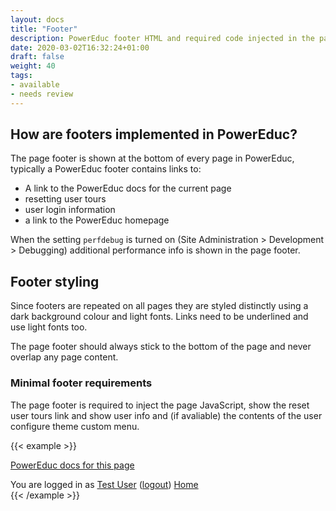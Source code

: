 ```yaml
---
layout: docs
title: "Footer"
description: PowerEduc footer HTML and required code injected in the page footer
date: 2020-03-02T16:32:24+01:00
draft: false
weight: 40
tags:
- available
- needs review
---
```


## How are footers implemented in PowerEduc?

The page footer is shown at the bottom of every page in PowerEduc, typically a PowerEduc footer contains links to:

* A link to the PowerEduc docs for the current page
* resetting user tours
* user login information
* a link to the PowerEduc homepage

When the setting ```perfdebug``` is turned on (Site Administration > Development > Debugging) additional performance info is shown in the page footer.

## Footer styling

Since footers are repeated on all pages they are styled distinctly using a dark background colour and light fonts. Links need to be underlined and use light fonts too.

The page footer should always stick to the bottom of the page and never overlap any page content.

### Minimal footer requirements

The page footer is required to inject the page JavaScript, show the reset user tours link and show user info and (if avaliable) the contents of the user configure theme custom menu.

{{< example >}}
<footer id="page-footer" class="py-3 bg-dark text-light">
    <div class="container">
        <p class="helplink"><a href="#">PowerEduc docs for this page</a></p>
        You are logged in as <a href="#">Test User</a> (<a href="#">logout</a>)
        <a href="#">Home</a>
        <div class="tool_usertours-resettourcontainer"></div>
    </div>
</footer>
{{< /example >}}
